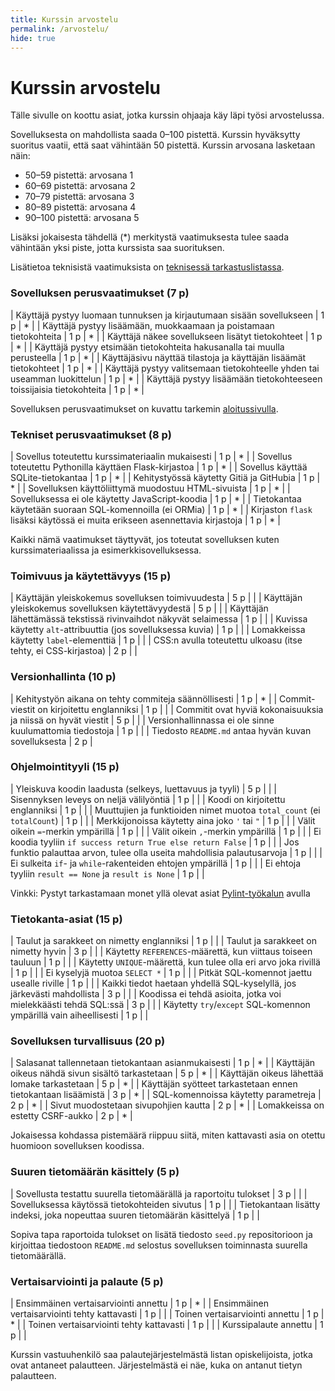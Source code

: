 ```yaml
---
title: Kurssin arvostelu
permalink: /arvostelu/
hide: true
---
```


# Kurssin arvostelu

Tälle sivulle on koottu asiat, jotka kurssin ohjaaja käy läpi työsi arvostelussa.

Sovelluksesta on mahdollista saada 0–100 pistettä. Kurssin hyväksytty suoritus vaatii, että saat vähintään 50 pistettä. Kurssin arvosana lasketaan näin:

* 50–59 pistettä: arvosana 1
* 60–69 pistettä: arvosana 2
* 70–79 pistettä: arvosana 3
* 80–89 pistettä: arvosana 4
* 90–100 pistettä: arvosana 5

Lisäksi jokaisesta tähdellä (*) merkitystä vaatimuksesta tulee saada vähintään yksi piste, jotta kurssista saa suorituksen.

Lisätietoa teknisistä vaatimuksista on [teknisessä tarkastuslistassa](../lista).

<style>
table {display: table; width:100%;}
</style>

### Sovelluksen perusvaatimukset (7 p)

| Käyttäjä pystyy luomaan tunnuksen ja kirjautumaan sisään sovellukseen | 1 p | * |
| Käyttäjä pystyy lisäämään, muokkaamaan ja poistamaan tietokohteita | 1 p | * |
| Käyttäjä näkee sovellukseen lisätyt tietokohteet | 1 p | * |
| Käyttäjä pystyy etsimään tietokohteita hakusanalla tai muulla perusteella | 1 p | * |
| Käyttäjäsivu näyttää tilastoja ja käyttäjän lisäämät tietokohteet | 1 p | * |
| Käyttäjä pystyy valitsemaan tietokohteelle yhden tai useamman luokittelun | 1 p | * |
| Käyttäjä pystyy lisäämään tietokohteeseen toissijaisia tietokohteita | 1 p | * |

Sovelluksen perusvaatimukset on kuvattu tarkemin [aloitussivulla](../aloitus).

### Tekniset perusvaatimukset (8 p)

| Sovellus toteutettu kurssimateriaalin mukaisesti | 1 p | * |
| Sovellus toteutettu Pythonilla käyttäen Flask-kirjastoa | 1 p | * |
| Sovellus käyttää SQLite-tietokantaa | 1 p | * |
| Kehitystyössä käytetty Gitiä ja GitHubia | 1 p | * |
| Sovelluksen käyttöliittymä muodostuu HTML-sivuista | 1 p | * |
| Sovelluksessa ei ole käytetty JavaScript-koodia | 1 p | * |
| Tietokantaa käytetään suoraan SQL-komennoilla (ei ORMia) | 1 p | * |
| Kirjaston `flask` lisäksi käytössä ei muita erikseen asennettavia kirjastoja | 1 p | * |

Kaikki nämä vaatimukset täyttyvät, jos toteutat sovelluksen kuten kurssimateriaalissa ja esimerkkisovelluksessa.

### Toimivuus ja käytettävyys (15 p)

| Käyttäjän yleiskokemus sovelluksen toimivuudesta | 5 p | |
| Käyttäjän yleiskokemus sovelluksen käytettävyydestä | 5 p | |
| Käyttäjän lähettämässä tekstissä rivinvaihdot näkyvät selaimessa | 1 p | |
| Kuvissa käytetty `alt`-attribuuttia (jos sovelluksessa kuvia) | 1 p | |
| Lomakkeissa käytetty `label`-elementtiä | 1 p | |
| CSS:n avulla toteutettu ulkoasu (itse tehty, ei CSS-kirjastoa) | 2 p | |

### Versionhallinta (10 p)

| Kehitystyön aikana on tehty commiteja säännöllisesti | 1 p | * |
| Commit-viestit on kirjoitettu englanniksi | 1 p | |
| Commitit ovat hyviä kokonaisuuksia ja niissä on hyvät viestit | 5 p | |
| Versionhallinnassa ei ole sinne kuulumattomia tiedostoja | 1 p | |
| Tiedosto `README.md` antaa hyvän kuvan sovelluksesta | 2 p |

### Ohjelmointityyli (15 p)

| Yleiskuva koodin laadusta (selkeys, luettavuus ja tyyli) | 5 p | |
| Sisennyksen leveys on neljä välilyöntiä | 1 p | |
| Koodi on kirjoitettu englanniksi | 1 p | |
| Muuttujien ja funktioiden nimet muotoa `total_count` (ei `totalCount`) | 1 p | |
| Merkkijonoissa käytetty aina joko `'` tai `"` | 1 p | |
| Välit oikein `=`-merkin ympärillä | 1 p | |
| Välit oikein `,`-merkin ympärillä | 1 p | |
| Ei koodia tyyliin `if success return True else return False` | 1 p | |
| Jos funktio palauttaa arvon, tulee olla useita mahdollisia palautusarvoja | 1 p | |
| Ei sulkeita `if`- ja `while`-rakenteiden ehtojen ympärillä | 1 p | |
| Ei ehtoja tyyliin `result == None` ja `result is None` | 1 p | |

Vinkki: Pystyt tarkastamaan monet yllä olevat asiat [Pylint-työkalun](../pylint) avulla

### Tietokanta-asiat (15 p)

| Taulut ja sarakkeet on nimetty englanniksi | 1 p | |
| Taulut ja sarakkeet on nimetty hyvin | 3 p | |
| Käytetty `REFERENCES`-määrettä, kun viittaus toiseen tauluun | 1 p | |
| Käytetty `UNIQUE`-määrettä, kun tulee olla eri arvo joka rivillä | 1 p | |
| Ei kyselyjä muotoa `SELECT *` | 1 p | |
| Pitkät SQL-komennot jaettu usealle riville | 1 p | |
| Kaikki tiedot haetaan yhdellä SQL-kyselyllä, jos järkevästi mahdollista | 3 p | |
| Koodissa ei tehdä asioita, jotka voi mielekkäästi tehdä SQL:ssä | 3 p | |
| Käytetty `try`/`except` SQL-komennon ympärillä vain aiheellisesti | 1 p | |

### Sovelluksen turvallisuus (20 p)

| Salasanat tallennetaan tietokantaan asianmukaisesti | 1 p | * |
| Käyttäjän oikeus nähdä sivun sisältö tarkastetaan | 5 p | * |
| Käyttäjän oikeus lähettää lomake tarkastetaan | 5 p | * |
| Käyttäjän syötteet tarkastetaan ennen tietokantaan lisäämistä | 3 p | * |
| SQL-komennoissa käytetty parametreja | 2 p | * |
| Sivut muodostetaan sivupohjien kautta | 2 p | * |
| Lomakkeissa on estetty CSRF-aukko | 2 p | * |

Jokaisessa kohdassa pistemäärä riippuu siitä, miten kattavasti asia on otettu huomioon sovelluksen koodissa.

### Suuren tietomäärän käsittely (5 p)

| Sovellusta testattu suurella tietomäärällä ja raportoitu tulokset | 3 p | |
| Sovelluksessa käytössä tietokohteiden sivutus | 1 p | |
| Tietokantaan lisätty indeksi, joka nopeuttaa suuren tietomäärän käsittelyä | 1 p | |

Sopiva tapa raportoida tulokset on lisätä tiedosto `seed.py` repositorioon ja kirjoittaa tiedostoon `README.md` selostus sovelluksen toiminnasta suurella tietomäärällä.

### Vertaisarviointi ja palaute (5 p)

| Ensimmäinen vertaisarviointi annettu | 1 p | * |
| Ensimmäinen vertaisarviointi tehty kattavasti | 1 p | |
| Toinen vertaisarviointi annettu | 1 p | * |
| Toinen vertaisarviointi tehty kattavasti | 1 p | |
| Kurssipalaute annettu | 1 p | |

Kurssin vastuuhenkilö saa palautejärjestelmästä listan opiskelijoista, jotka ovat antaneet palautteen. Järjestelmästä ei näe, kuka on antanut tietyn palautteen.
